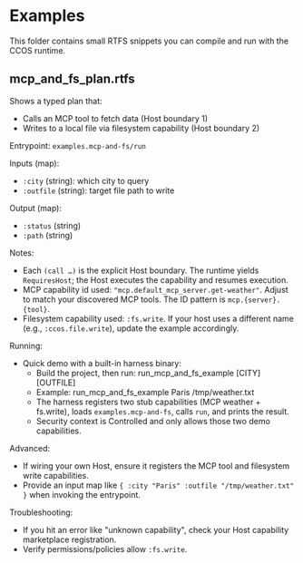 # Examples

This folder contains small RTFS snippets you can compile and run with the CCOS runtime.

## mcp_and_fs_plan.rtfs

Shows a typed plan that:
- Calls an MCP tool to fetch data (Host boundary 1)
- Writes to a local file via filesystem capability (Host boundary 2)

Entrypoint: `examples.mcp-and-fs/run`

Inputs (map):
- `:city` (string): which city to query
- `:outfile` (string): target file path to write

Output (map):
- `:status` (string)
- `:path` (string)

Notes:
- Each `(call …)` is the explicit Host boundary. The runtime yields `RequiresHost`; the Host executes the capability and resumes execution.
- MCP capability id used: `"mcp.default_mcp_server.get-weather"`. Adjust to match your discovered MCP tools. The ID pattern is `mcp.{server}.{tool}`.
- Filesystem capability used: `:fs.write`. If your host uses a different name (e.g., `:ccos.file.write`), update the example accordingly.

Running:
- Quick demo with a built-in harness binary:
	- Build the project, then run: run_mcp_and_fs_example [CITY] [OUTFILE]
	- Example: run_mcp_and_fs_example Paris /tmp/weather.txt
	- The harness registers two stub capabilities (MCP weather + fs.write), loads `examples.mcp-and-fs`, calls `run`, and prints the result.
	- Security context is Controlled and only allows those two demo capabilities.

Advanced:
- If wiring your own Host, ensure it registers the MCP tool and filesystem write capabilities.
- Provide an input map like `{ :city "Paris" :outfile "/tmp/weather.txt" }` when invoking the entrypoint.

Troubleshooting:
- If you hit an error like "unknown capability", check your Host capability marketplace registration.
- Verify permissions/policies allow `:fs.write`.